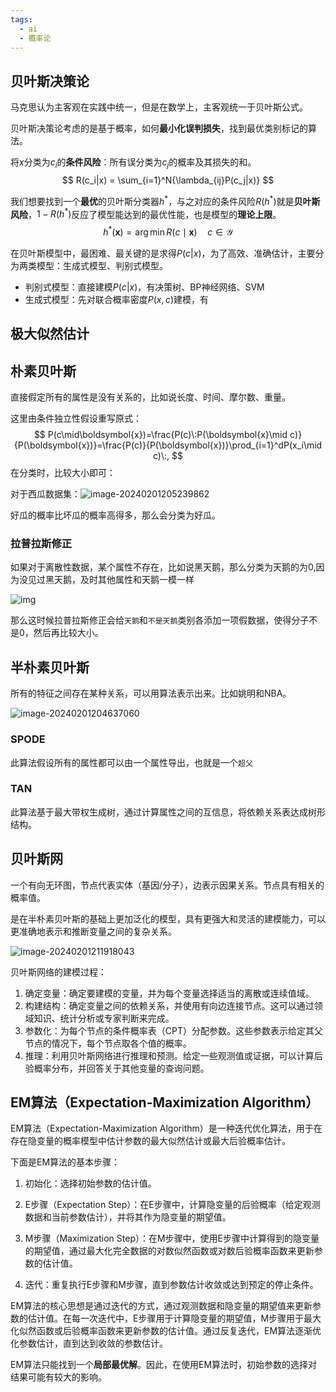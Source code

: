 ```yaml
---
tags:
  - ai
  - 概率论
---
```

## 贝叶斯决策论
马克思认为主客观在实践中统一，但是在数学上，主客观统一于贝叶斯公式。

贝叶斯决策论考虑的是基于概率，如何**最小化误判损失**，找到最优类别标记的算法。

将$x$分类为$c_i$的**条件风险**：所有误分类为$c_j$的概率及其损失的和。
$$
R(c_i|x) = \sum_{i=1}^N{\lambda_{ij}P(c_j|x)}
$$


我们想要找到一个**最优**的贝叶斯分类器$h^*$，与之对应的条件风险$R(h^*)$就是**贝叶斯风险**，$1-R(h^*)$反应了模型能达到的最优性能，也是模型的**理论上限**。
$$
h^*(\boldsymbol{x}) = \arg\min R(c\mid\boldsymbol{x}) \quad c{\in\mathcal{Y}}
$$

在贝叶斯模型中，最困难、最关键的是求得$P(c|x)$，为了高效、准确估计，主要分为两类模型：生成式模型、判别式模型。

- 判别式模型：直接建模$P(c|x)$，有决策树、BP神经网络、SVM
- 生成式模型：先对联合概率密度$P(x,c)$建模，有


## 极大似然估计

## 朴素贝叶斯

直接假定所有的属性是没有关系的，比如说长度、时间、摩尔数、重量。

这里由条件独立性假设重写原式：
$$
P(c\mid\boldsymbol{x})=\frac{P(c)\:P(\boldsymbol{x}\mid c)}{P(\boldsymbol{x})}=\frac{P(c)}{P(\boldsymbol{x})}\prod_{i=1}^dP(x_i\mid c)\:,
$$
在分类时，比较大小即可：

对于西瓜数据集：![image-20240201205239862](https://pic-1257412153.cos.ap-nanjing.myqcloud.com/images/2024/02/01/image-20240201205239862-c14910.png)

好瓜的概率比坏瓜的概率高得多，那么会分类为好瓜。



### 拉普拉斯修正

如果对于离散性数据，某个属性不存在，比如说黑天鹅，那么分类为天鹅的为0,因为没见过黑天鹅，及时其他属性和天鹅一模一样

![img](https://p2.img.cctvpic.com/photoworkspace/contentimg/2019/02/22/2019022207501172369.png)

那么这时候拉普拉斯修正会给`天鹅`和`不是天鹅`类别各添加一项假数据，使得分子不是0，然后再比较大小。

## 半朴素贝叶斯

所有的特征之间存在某种关系，可以用算法表示出来。比如姚明和NBA。



![image-20240201204637060](https://pic-1257412153.cos.ap-nanjing.myqcloud.com/images/2024/02/01/image-20240201204637060-0c6cdf.png)

### SPODE

此算法假设所有的属性都可以由一个属性导出，也就是一个`超父`

### TAN

此算法基于最大带权生成树，通过计算属性之间的互信息，将依赖关系表达成树形结构。


## 贝叶斯网

一个有向无环图，节点代表实体（基因/分子），边表示因果关系。节点具有相关的概率值。

是在半朴素贝叶斯的基础上更加泛化的模型，具有更强大和灵活的建模能力，可以更准确地表示和推断变量之间的复杂关系。

![image-20240201211918043](https://pic-1257412153.cos.ap-nanjing.myqcloud.com/images/2024/02/01/image-20240201211918043-d3bb98.png)

贝叶斯网络的建模过程：

1. 确定变量：确定要建模的变量，并为每个变量选择适当的离散或连续值域。
2. 构建结构：确定变量之间的依赖关系，并使用有向边连接节点。这可以通过领域知识、统计分析或专家判断来完成。
3. 参数化：为每个节点的条件概率表（CPT）分配参数。这些参数表示给定其父节点的情况下，每个节点取各个值的概率。
4. 推理：利用贝叶斯网络进行推理和预测。给定一些观测值或证据，可以计算后验概率分布，并回答关于其他变量的查询问题。

## EM算法（Expectation-Maximization Algorithm）

EM算法（Expectation-Maximization Algorithm）是一种迭代优化算法，用于在存在隐变量的概率模型中估计参数的最大似然估计或最大后验概率估计。

下面是EM算法的基本步骤：

1. 初始化：选择初始参数的估计值。

2. E步骤（Expectation Step）：在E步骤中，计算隐变量的后验概率（给定观测数据和当前参数估计），并将其作为隐变量的期望值。

3. M步骤（Maximization Step）：在M步骤中，使用E步骤中计算得到的隐变量的期望值，通过最大化完全数据的对数似然函数或对数后验概率函数来更新参数的估计值。

4. 迭代：重复执行E步骤和M步骤，直到参数估计收敛或达到预定的停止条件。

EM算法的核心思想是通过迭代的方式，通过观测数据和隐变量的期望值来更新参数的估计值。在每一次迭代中，E步骤用于计算隐变量的期望值，M步骤用于最大化似然函数或后验概率函数来更新参数的估计值。通过反复迭代，EM算法逐渐优化参数估计，直到达到收敛的参数估计。

EM算法只能找到一个**局部最优解**。因此，在使用EM算法时，初始参数的选择对结果可能有较大的影响。
